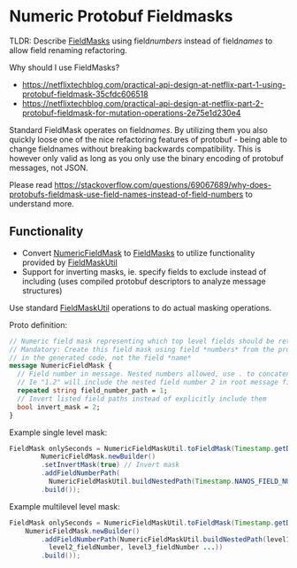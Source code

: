 # Numeric Protobuf Fieldmasks

TLDR: Describe [FieldMasks](https://developers.google.com/protocol-buffers/docs/reference/java/com/google/protobuf/FieldMask.html) using field*numbers* instead of field*names* to allow field renaming refactoring.

Why should I use FieldMasks?
* https://netflixtechblog.com/practical-api-design-at-netflix-part-1-using-protobuf-fieldmask-35cfdc606518
* https://netflixtechblog.com/practical-api-design-at-netflix-part-2-protobuf-fieldmask-for-mutation-operations-2e75e1d230e4

Standard FieldMask operates on field*names*. By utilizing them you also quickly loose one of the nice
refactoring features of protobuf - being able to change fieldnames without breaking backwards compatibility.
This is however only valid as long as you only use the binary encoding of protobuf messages, not JSON.

Please read https://stackoverflow.com/questions/69067689/why-does-protobufs-fieldmask-use-field-names-instead-of-field-numbers to understand more.

## Functionality

* Convert [NumericFieldMask](src/main/proto/numericfieldmask.proto) to [FieldMasks](https://developers.google.com/protocol-buffers/docs/reference/java/com/google/protobuf/FieldMask.html) to utilize functionality provided by [FieldMaskUtil](https://developers.google.com/protocol-buffers/docs/reference/java/com/google/protobuf/util/FieldMaskUtil) 
* Support for inverting masks, ie. specify fields to exclude instead of including (uses compiled protobuf descriptors to analyze message structures)

Use standard [FieldMaskUtil](https://developers.google.com/protocol-buffers/docs/reference/java/com/google/protobuf/util/FieldMaskUtil) operations to do actual masking operations.

Proto definition:
```protobuf
// Numeric field mask representing which top level fields should be returned by the server.
// Mandatory: Create this field mask using field *numbers* from the proto descriptor 
// in the generated code, not the field *name*
message NumericFieldMask {
  // Field number in message. Nested numbers allowed, use . to concatenate. 
  // Ie "1.2" will include the nested field number 2 in root message field 1
  repeated string field_number_path = 1;
  // Invert listed field paths instead of explicitly include them
  bool invert_mask = 2;
}
```

Example single level mask:

```java
FieldMask onlySeconds = NumericFieldMaskUtil.toFieldMask(Timestamp.getDescriptor(),
        NumericFieldMask.newBuilder()
        .setInvertMask(true) // Invert mask
        .addFieldNumberPath(
          NumericFieldMaskUtil.buildNestedPath(Timestamp.NANOS_FIELD_NUMBER)) // Add field to include/exclude
        .build());
```

Example multilevel level mask:

```java
FieldMask onlySeconds = NumericFieldMaskUtil.toFieldMask(Timestamp.getDescriptor(),
    NumericFieldMask.newBuilder()
        .addFieldNumberPath(NumericFieldMaskUtil.buildNestedPath(level1_fieldNumber, 
          level2_fieldNumber, level3_fieldNumber ...)) 
        .build());
```
